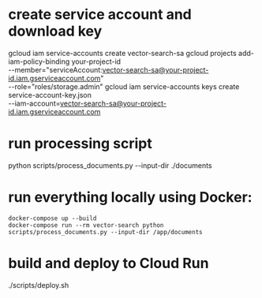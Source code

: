 <!-- # create and configure gcs bucket
gsutil mb -l us-central1 gs://your-bucket-name-unique -->

# create service account and download key
gcloud iam service-accounts create vector-search-sa
gcloud projects add-iam-policy-binding your-project-id \
    --member="serviceAccount:vector-search-sa@your-project-id.iam.gserviceaccount.com" \
    --role="roles/storage.admin"
gcloud iam service-accounts keys create service-account-key.json \
    --iam-account=vector-search-sa@your-project-id.iam.gserviceaccount.com

# run processing script
python scripts/process_documents.py --input-dir ./documents


# run everything locally using Docker:
```
docker-compose up --build
docker-compose run --rm vector-search python scripts/process_documents.py --input-dir /app/documents
```

# build and deploy to Cloud Run
./scripts/deploy.sh
